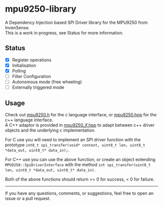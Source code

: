 # mpu9250-library

A Dependency Injection based SPI Driver library for the MPU9250 from InvenSense.  
This is a work in progress, see Status for more information.

## Status
- [X] Register operations
- [X] Initialisation
- [X] Polling 
- [ ] Filter Configuration
- [ ] Autonomous mode (free wheeling)
- [ ] Externally triggered mode

## Usage
Check out [mpu9250.h](lib/include/mpu9250.h) for the c language interface, or [mpu9250.hpp](lib/include/mpu9250.hpp) for the c++ language interface.  
A C++ adaptor is provided in [mpu9250_if.hpp](lib/include/mpu9250_if.hpp) to adapt between c++ driver objects and the underlying c implementation.  

For C use you will need to implement an SPI driver function with the prototype `int8_t spi_transfer(void* context, uint8_t len, uint8_t *data_out, uint8_t* data_in);`.  

For C++ use you can use the above function, or create an object extending `MPU9250::SpiDriverInterface` with the method `int spi_transfer(uint8_t len, uint8_t *data_out, uint8_t* data_in)`.  

Both of the above functions should return >= 0 for success, < 0 for failure.

------

If you have any questions, comments, or suggestions, feel free to open an issue or a pull request.
